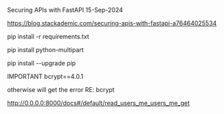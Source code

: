 Securing APIs with FastAPI
15-Sep-2024

https://blog.stackademic.com/securing-apis-with-fastapi-a76464025534

pip install -r requirements.txt

pip install python-multipart

pip install --upgrade pip
 
 
IMPORTANT
bcrypt==4.0.1

otherwise will get the error RE: bcrypt


http://0.0.0.0:8000/docs#/default/read_users_me_users_me_get


